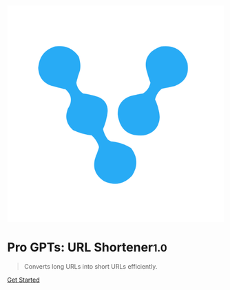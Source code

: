 <!-- _coverpage.md -->

![logo](_media/icon.svg)

# Pro GPTs: URL Shortener<small>1.0</small>

> Converts long URLs into short URLs efficiently.

[Get Started](https://chat.openai.com/g/g-H5QGzOrC7-url-shortener)

